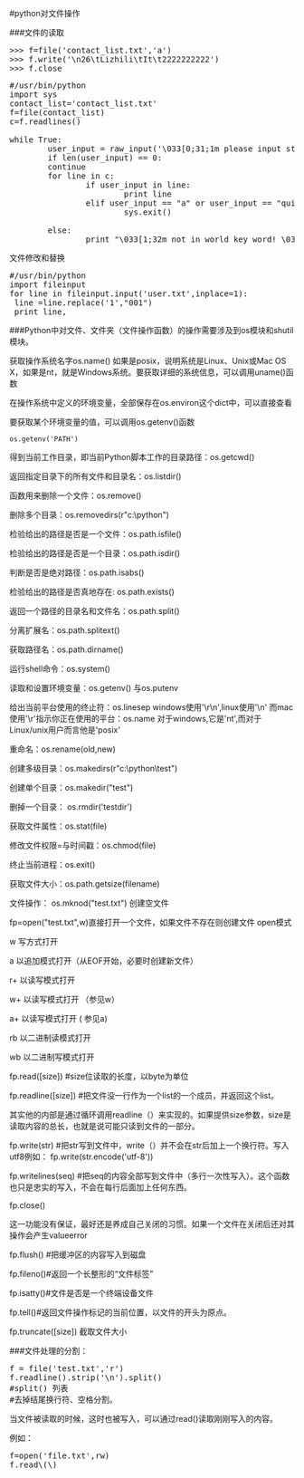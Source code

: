  #python对文件操作

###文件的读取

<pre>
>>> f=file('contact_list.txt','a')
>>> f.write('\n26\tLizhili\tIt\t2222222222')
>>> f.close
</pre>

<pre>
#/usr/bin/python
import sys
contact_list='contact_list.txt'
f=file(contact_list)
c=f.readlines()

while True:
        user_input = raw_input('\033[0;31;1m please input sth to search: \033[0m')
        if len(user_input) == 0:
        continue
        for line in c:
                if user_input in line:
                        print line
                elif user_input == "a" or user_input == "quit":
                        sys.exit()

        else:
                print "\033[1;32m not in world key word! \033[0m"
</pre>
                
文件修改和替换
<pre>
#/usr/bin/python
import fileinput
for line in fileinput.input('user.txt',inplace=1):
 line =line.replace('1',"001")
 print line,
</pre>



###Python中对文件、文件夹（文件操作函数）的操作需要涉及到os模块和shutil模块。


获取操作系统名字os.name()
如果是posix，说明系统是Linux、Unix或Mac OS X，如果是nt，就是Windows系统。要获取详细的系统信息，可以调用uname()函数

在操作系统中定义的环境变量，全部保存在os.environ这个dict中，可以直接查看

要获取某个环境变量的值，可以调用os.getenv()函数

```os.getenv('PATH')```

得到当前工作目录，即当前Python脚本工作的目录路径：os.getcwd()

返回指定目录下的所有文件和目录名：os.listdir()

函数用来删除一个文件：os.remove()

删除多个目录：os.removedirs(r"c:\python")

检验给出的路径是否是一个文件：os.path.isfile()

检验给出的路径是否是一个目录：os.path.isdir()

判断是否是绝对路径：os.path.isabs()

检验给出的路径是否真地存在: os.path.exists()

返回一个路径的目录名和文件名：os.path.split() 

分离扩展名：os.path.splitext()

获取路径名：os.path.dirname()

运行shell命令：os.system()

读取和设置环境变量：os.getenv() 与os.putenv

给出当前平台使用的终止符：os.linesep   windows使用'\r\n',linux使用'\n' 而mac使用'\r'指示你正在使用的平台：os.name 对于windows,它是'nt',而对于Linux/unix用户而言他是'posix'

重命名：os.rename(old,new) 

创建多级目录：os.makedirs(r"c:\python\test")

创建单个目录：os.makedir("test")

删掉一个目录： os.rmdir('testdir')

获取文件属性：os.stat(file)

修改文件权限=与时间戳：os.chmod(file)

终止当前进程：os.exit()

获取文件大小：os.path.getsize(filename)

文件操作：
os.mknod("test.txt")  创建空文件

fp=open("test.txt",w)直接打开一个文件，如果文件不存在则创建文件
open模式

w   写方式打开

a   以追加模式打开（从EOF开始，必要时创建新文件）

r+  以读写模式打开

w+ 以读写模式打开 （参见w）

a+   以读写模式打开 ( 参见a)

rb   以二进制读模式打开

wb 以二进制写模式打开

fp.read([size])  #size位读取的长度，以byte为单位

fp.readline([size]) #把文件没一行作为一个list的一个成员，并返回这个list。

其实他的内部是通过循环调用readline（）来实现的。如果提供size参数，size是读取内容的总长，也就是说可能只读到文件的一部分。

fp.write(str) #把str写到文件中，write（）并不会在str后加上一个换行符。写入utf8例如：
fp.write(str.encode('utf-8'))

fp.writelines(seq) #把seq的内容全部写到文件中（多行一次性写入）。这个函数也只是忠实的写入，不会在每行后面加上任何东西。

fp.close()

这一功能没有保证，最好还是养成自己关闭的习惯。如果一个文件在关闭后还对其操作会产生valueerror

fp.flush() #把缓冲区的内容写入到磁盘

fp.fileno()#返回一个长整形的“文件标签”

fp.isatty()#文件是否是一个终端设备文件

fp.tell()#返回文件操作标记的当前位置，以文件的开头为原点。

fp.truncate([size]) 截取文件大小


###文件处理的分割：<br />
<pre>
f = file('test.txt','r')
f.readline().strip('\n').split()
#split() 列表
#去掉结尾换行符、空格分割。
</pre>

当文件被读取的时候，这时也被写入，可以通过read()读取刚刚写入的内容。

例如：

<pre>
f=open('file.txt',rw)
f.read\(\)<pre>
